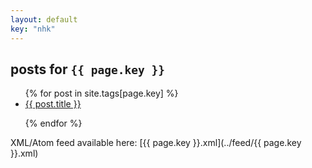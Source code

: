 ```yaml
---
layout: default
key: "nhk"
---
```


<h2>posts for <code>{{ page.key }}</code></h2>

<ul>{% for post in site.tags[page.key] %}

<li><a href="{{ site.baseurl }}{{ post.url }}">{{ post.title }}</a></li>

{% endfor %}</ul>

XML/Atom feed available here:
[{{ page.key }}.xml](../feed/{{ page.key }}.xml)